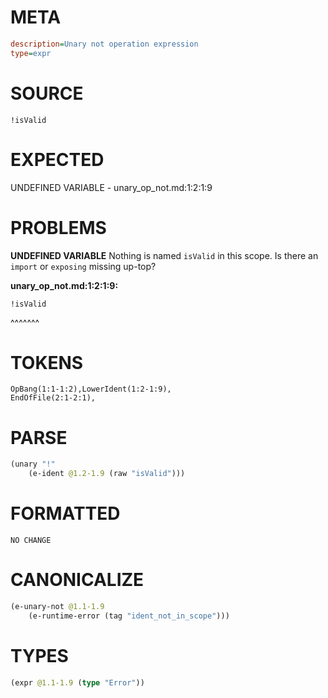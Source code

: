 # META
~~~ini
description=Unary not operation expression
type=expr
~~~
# SOURCE
~~~roc
!isValid
~~~
# EXPECTED
UNDEFINED VARIABLE - unary_op_not.md:1:2:1:9
# PROBLEMS
**UNDEFINED VARIABLE**
Nothing is named `isValid` in this scope.
Is there an `import` or `exposing` missing up-top?

**unary_op_not.md:1:2:1:9:**
```roc
!isValid
```
 ^^^^^^^


# TOKENS
~~~zig
OpBang(1:1-1:2),LowerIdent(1:2-1:9),
EndOfFile(2:1-2:1),
~~~
# PARSE
~~~clojure
(unary "!"
	(e-ident @1.2-1.9 (raw "isValid")))
~~~
# FORMATTED
~~~roc
NO CHANGE
~~~
# CANONICALIZE
~~~clojure
(e-unary-not @1.1-1.9
	(e-runtime-error (tag "ident_not_in_scope")))
~~~
# TYPES
~~~clojure
(expr @1.1-1.9 (type "Error"))
~~~
